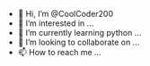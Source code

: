 - 👋 Hi, I’m @CoolCoder200
- 👀 I’m interested in ...
- 🌱 I’m currently learning python ...
- 💞️ I’m looking to collaborate on ...
- 📫 How to reach me ...

<!---
CoolCoder200/CoolCoder200 is a ✨ special ✨ repository because its `README.md` (this file) appears on your GitHub profile.
You can click the Preview link to take a look at your changes.
--->
